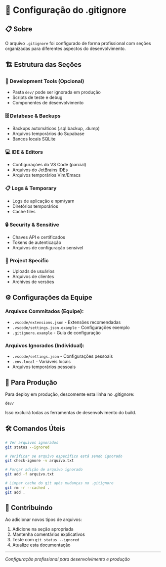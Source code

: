 # 🚫 Configuração do .gitignore

## 📋 Sobre

O arquivo `.gitignore` foi configurado de forma profissional com seções organizadas para diferentes aspectos do desenvolvimento.

## 🏗️ Estrutura das Seções

### 🔧 **Development Tools (Opcional)**
- Pasta `dev/` pode ser ignorada em produção
- Scripts de teste e debug
- Componentes de desenvolvimento

### 🗄️ **Database & Backups** 
- Backups automáticos (.sql.backup, .dump)
- Arquivos temporários do Supabase
- Bancos locais SQLite

### 💻 **IDE & Editors**
- Configurações do VS Code (parcial)
- Arquivos do JetBrains IDEs
- Arquivos temporários Vim/Emacs

### 📋 **Logs & Temporary**
- Logs de aplicação e npm/yarn
- Diretórios temporários
- Cache files

### 🔒 **Security & Sensitive**
- Chaves API e certificados
- Tokens de autenticação
- Arquivos de configuração sensível

### 🎯 **Project Specific**
- Uploads de usuários
- Arquivos de clientes
- Archives de versões

## ⚙️ Configurações da Equipe

### Arquivos Commitados (Equipe):
- `.vscode/extensions.json` - Extensões recomendadas
- `.vscode/settings.json.example` - Configurações exemplo
- `.gitignore.example` - Guia de configuração

### Arquivos Ignorados (Individual):
- `.vscode/settings.json` - Configurações pessoais
- `.env.local` - Variáveis locais
- Arquivos temporários pessoais

## 🚀 Para Produção

Para deploy em produção, descomente esta linha no .gitignore:
```gitignore
dev/
```

Isso excluirá todas as ferramentas de desenvolvimento do build.

## 🛠️ Comandos Úteis

```bash
# Ver arquivos ignorados
git status --ignored

# Verificar se arquivo específico está sendo ignorado  
git check-ignore -v arquivo.txt

# Forçar adição de arquivo ignorado
git add -f arquivo.txt

# Limpar cache do git após mudanças no .gitignore
git rm -r --cached .
git add .
```

## 📝 Contribuindo

Ao adicionar novos tipos de arquivos:
1. Adicione na seção apropriada
2. Mantenha comentários explicativos
3. Teste com `git status --ignored`
4. Atualize esta documentação

---
*Configuração profissional para desenvolvimento e produção*